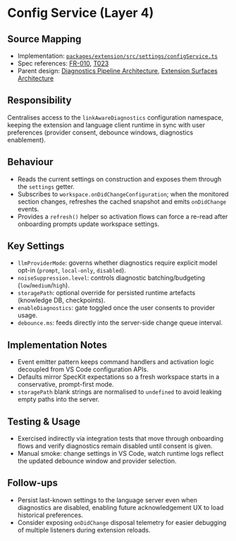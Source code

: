 # Config Service (Layer 4)

## Source Mapping
- Implementation: [`packages/extension/src/settings/configService.ts`](../../../packages/extension/src/settings/configService.ts)
- Spec references: [FR-010](../../../specs/001-link-aware-diagnostics/spec.md#functional-requirements), [T023](../../../specs/001-link-aware-diagnostics/tasks.md)
- Parent design: [Diagnostics Pipeline Architecture](../../layer-3/diagnostics-pipeline.mdmd.md), [Extension Surfaces Architecture](../../layer-3/extension-surfaces.mdmd.md)

## Responsibility
Centralises access to the `linkAwareDiagnostics` configuration namespace, keeping the extension and language client runtime in sync with user preferences (provider consent, debounce windows, diagnostics enablement).

## Behaviour
- Reads the current settings on construction and exposes them through the `settings` getter.
- Subscribes to `workspace.onDidChangeConfiguration`; when the monitored section changes, refreshes the cached snapshot and emits `onDidChange` events.
- Provides a `refresh()` helper so activation flows can force a re-read after onboarding prompts update workspace settings.

## Key Settings
- `llmProviderMode`: governs whether diagnostics require explicit model opt-in (`prompt`, `local-only`, `disabled`).
- `noiseSuppression.level`: controls diagnostic batching/budgeting (`low`/`medium`/`high`).
- `storagePath`: optional override for persisted runtime artefacts (knowledge DB, checkpoints).
- `enableDiagnostics`: gate toggled once the user consents to provider usage.
- `debounce.ms`: feeds directly into the server-side change queue interval.

## Implementation Notes
- Event emitter pattern keeps command handlers and activation logic decoupled from VS Code configuration APIs.
- Defaults mirror SpecKit expectations so a fresh workspace starts in a conservative, prompt-first mode.
- `storagePath` blank strings are normalised to `undefined` to avoid leaking empty paths into the server.

## Testing & Usage
- Exercised indirectly via integration tests that move through onboarding flows and verify diagnostics remain disabled until consent is given.
- Manual smoke: change settings in VS Code, watch runtime logs reflect the updated debounce window and provider selection.

## Follow-ups
- Persist last-known settings to the language server even when diagnostics are disabled, enabling future acknowledgement UX to load historical preferences.
- Consider exposing `onDidChange` disposal telemetry for easier debugging of multiple listeners during extension reloads.
